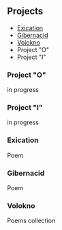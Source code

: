 ## Projects

- [Exication](https://skvortcof.github.io/exication/)
- [Gibernacid](https://skvortcof.github.io/gibernacid/)
- [Volokno](https://skvortcof.github.io/b16/)
- Project "O"
- Project "I"

### Project "O"
in progress

### Project "I"
in progress

### Exication
Poem

### Gibernacid
Poem

### Volokno
Poems collection



<!-- Global site tag (gtag.js) - Google Analytics -->
<script async src="https://www.googletagmanager.com/gtag/js?id=UA-129081867-1"></script>
<script>
  window.dataLayer = window.dataLayer || [];
  function gtag(){dataLayer.push(arguments);}
  gtag('js', new Date());

  gtag('config', 'UA-129081867-1');
</script>
